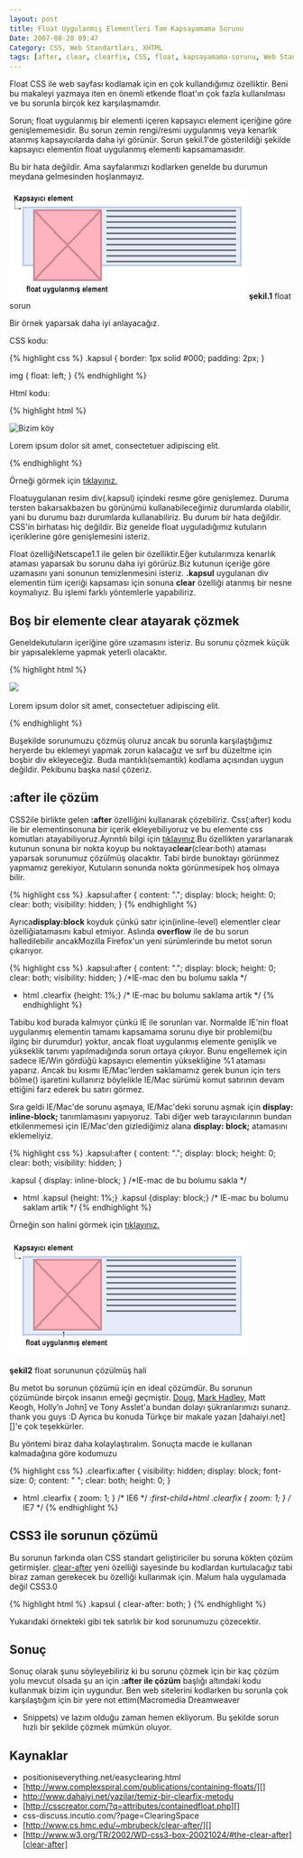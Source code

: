 ```yaml
---
layout: post
title: Float Uygulanmış Elementleri Tam Kapsayamama Sorunu
Date: 2007-08-20 09:47
Category: CSS, Web Standartları, XHTML
tags: [after, clear, clearfix, CSS, float, kapsayamama-sorunu, Web Standartları, XHTML]
---
```


Float CSS ile web sayfası kodlamak için en çok kullandığımız özelliktir.
Beni bu makaleyi yazmaya iten en önemli etkende float'ın çok fazla
kullanılması ve bu sorunla birçok kez karşılaşmamdır.

Sorun; float uygulanmış bir elementi içeren kapsayıcı element içeriğine
göre genişlememesidir. Bu sorun zemin rengi/resmi uygulanmış veya
kenarlık atanmış kapsayıcılarda daha iyi görünür. Sorun şekil.1'de
gösterildiği şekilde kapsayıcı elementin float uygulanmış elementi
kapsamamasıdır.

Bu bir hata değildir. Ama sayfalarımızı kodlarken genelde bu durumun
meydana gelmesinden hoşlanmayız.

![float sorunu][]
**şekil.1** float sorun

Bir örnek yaparsak daha iyi anlayacağız.

CSS kodu:

{% highlight css %}
.kapsul {
	border: 1px solid #000;
	padding: 2px;
}

img {
	float: left;
}
{% endhighlight %}

Html kodu:

{% highlight html %}
<div class="kapsul">
	<img src="koy_01.jpg" alt="Bizim köy" weight="250" height="160" />
	<p>Lorem ipsum dolor sit amet, consectetuer adipiscing elit. </p>
</div>
{% endhighlight %}

Örneği görmek için [tıklayınız.][]

Floatuygulanan resim div(.kapsul) içindeki resme göre genişlemez. Duruma
tersten bakarsakbazen bu görünümü kullanabileceğimiz durumlarda
olabilir, yani bu durumu bazı durumlarda kullanabiliriz. Bu durum bir
hata değildir. CSS'in birhatası hiç değildir. Biz genelde float
uyguladığımız kutuların içeriklerine göre genişlemesini isteriz.

Float özelliğiNetscape1.1 ile gelen bir özelliktir.Eğer kutularımıza
kenarlık ataması yaparsak bu sorunu daha iyi görürüz.Biz kutunun içeriğe
göre uzamasını yani sonunun temizlenmesini isteriz. **.kapsul**
uygulanan div elementin tüm içeriği kapsaması için sonuna **clear**
özelliği atanmış bir nesne koymalıyız. Bu işlemi farklı yöntemlerle
yapabiliriz.

## Boş bir elemente clear atayarak çözmek

Geneldekutuların içeriğine göre uzamasını isteriz. Bu sorunu çözmek
küçük bir yapısalekleme yapmak yeterli olacaktır.

{% highlight html %}
<div class="kapsul">
	<img src="resim.png">
	<p>Lorem ipsum dolor sit amet, consectetuer adipiscing elit. </p>
	<div style="clear:both;"></div>
</div>
{% endhighlight %}

Buşekilde sorunumuzu çözmüş oluruz ancak bu sorunla
karşılaştığımız heryerde bu eklemeyi yapmak zorun kalacağız ve sırf bu
düzeltme için boşbir div ekleyeceğiz. Buda mantıklı(semantik) kodlama
açısından uygun değildir. Pekibunu başka nasıl çözeriz.

## :after ile çözüm

CSS2ile birlikte gelen **:after** özelliğini kullanarak çözebiliriz.
Css(:after) kodu ile bir elementinsonuna bir içerik ekleyebiliyoruz ve
bu elemente css komutları atayabiliyoruz.Ayrıntılı bilgi için
[tıklayınız][].Bu özellikten yararlanarak kutunun sonuna bir nokta koyup
bu noktaya**clear**(clear:both) ataması yaparsak sorunumuz çözülmüş
olacaktır. Tabi birde bunoktayı görünmez yapmamız gerekiyor, Kutuların
sonunda nokta görünmesipek hoş olmaya bilir.

{% highlight css %}
.kapsul:after {
	content: ".";
	display: block;
	height: 0;
	clear: both;
	visibility: hidden;
}
{% endhighlight %}

Ayrıca**display:block** koyduk çünkü satır için(inline-level) elementler
clear özelliğiatamasını kabul etmiyor. Aslında **overflow** ile de bu
sorun halledilebilir ancakMozilla Firefox'un yeni sürümlerinde bu metot
sorun çıkarıyor.

{% highlight css %}
.kapsul:after {
	content: ".";
	display: block;
	height: 0;
	clear: both;
	visibility: hidden;
}
/*IE-mac den bu bolumu sakla */
* html .clearfix {height: 1%;}
/* IE-mac bu bolumu saklama artik */
{% endhighlight %}

Tabibu kod burada kalmıyor çünkü IE ile sorunları var. Normalde IE'nin
float uygulanmış elementin tamamı kapsamama sorunu diye bir problemi(bu
ilginç bir durumdur) yoktur, ancak float uygulanmış elemente genişlik ve
yükseklik tanımı yapılmadığında sorun ortaya çıkıyor. Bunu engellemek
için sadece IE/Win gördüğü kapsayıcı elementin yüksekliğine %1 ataması
yaparız. Ancak bu kısımı IE/Mac'lerden saklamamız gerek bunun için ters
bölme() işaretini kullanırız böylelikle IE/Mac sürümü komut satırının
devam ettiğini farz ederek bu satırı görmez.

Sıra geldi IE/Mac'de sorunu aşmaya, IE/Mac'deki sorunu aşmak için
**display: inline-block;** tanımlamasını yapıyoruz. Tabi diğer web
tarayıcılarının bundan etkilenmemesi için IE/Mac'den gizlediğimiz alana
**display: block;** atamasını eklemeliyiz.

{% highlight css %}
.kapsul:after {
	content: ".";
	display: block;
	height: 0;
	clear: both;
	visibility: hidden;
}

.kapsul {
	display: inline-block;
}
/*IE-mac de bu bolumu sakla  */
* html .kapsul {height: 1%;}
.kapsul {display: block;}
/* IE-mac bu bolumu saklam artik */
{% endhighlight %}

Örneğin son halini görmek için [tıklayınız.][1]

![float çözümü][]

**şekil2** float sorununun çözülmüş hali

Bu metot bu sorunun çözümü için en ideal çözümdür. Bu sorunun çözümünde
birçok insanın emeği geçmiştir. [Doug][], [Mark Hadley][], Matt Keogh, Holly’n John] ve Tony Asslet'a bundan dolayı
şükranlarımızı sunarız. thank you guys :D Ayrıca bu konuda Türkçe bir
makale yazan [dahaiyi.net][]'e çok teşekkürler.

Bu yöntemi biraz daha kolaylaştıralım. Sonuçta macde ie kullanan
kalmadağına göre kodumuzu

{% highlight css %}
.clearfix:after {
	visibility: hidden;
	display: block;
	font-size: 0;
	content: " ";
	clear: both;
	height: 0;
}

* html .clearfix {
	zoom: 1;
}
/* IE6 */
*:first-child+html .clearfix { zoom: 1; }
/* IE7 */
{% endhighlight %}

## CSS3 ile sorunun çözümü

Bu sorunun farkında olan CSS standart geliştiriciler bu soruna kökten
çözüm getirmişler. [clear-after][] yeni özelliği sayesinde bu kodlardan
kurtulacağız tabi biraz zaman gerekecek bu özelliği kullanmak için.
Malum hala uygulamada değil CSS3.0

{% highlight html %}
.kapsul { clear-after: both; }
{% endhighlight %}

Yukarıdaki örnekteki gibi tek satırlık bir kod sorunumuzu çözecektir.

## Sonuç

Sonuç olarak şunu söyleyebiliriz ki bu sorunu çözmek için bir kaç çözüm
yolu mevcut olsada şu an için **:after ile çözüm** başlığı altındaki
kodu kullanmak bizim için uygundur. Ben web sitelerini kodlarken bu
sorunla çok karşılaştığım için bir yere not ettim(Macromedia Dreamweaver
- Snippets) ve lazım olduğu zaman hemen ekliyorum. Bu şekilde sorun
hızlı bir şekilde çözmek mümkün oluyor.

## Kaynaklar

 - positioniseverything.net/easyclearing.html
 - [http://www.complexspiral.com/publications/containing-floats/][]
 - http://www.dahaiyi.net/yazilar/temiz-bir-clearfix-metodu
 - [http://csscreator.com/?q=attributes/containedfloat.php][]
 - css-discuss.incutio.com/?page=ClearingSpace
 - [http://www.cs.hmc.edu/~mbrubeck/clear-after/][]
 - [http://www.w3.org/TR/2002/WD-css3-box-20021024/#the-clear-after][clear-after]

  [float sorunu]: /images/clearfix_sorun.gif
  [tıklayınız.]: /dokumanlar/float_sorunu.html
  [tıklayınız]: http://fatihhayrioglu.com/?p=86
  [1]: /dokumanlar/float_cozumu.html
  [float çözümü]: /images/clearfix_cozum.gif
  [Doug]: http://dougsdvds.info/ "Doug"
  [Mark Hadley]: http://www.nolocation.com/ "Mark Hadley"
  [clear-after]: http://www.w3.org/TR/2002/WD-css3-box-20021024/#the-clear-after
  [http://www.complexspiral.com/publications/containing-floats/]: http://www.complexspiral.com/publications/containing-floats/
  [http://csscreator.com/?q=attributes/containedfloat.php]: http://csscreator.com/?q=attributes/containedfloat.php
  [http://www.cs.hmc.edu/~mbrubeck/clear-after/]: http://www.cs.hmc.edu/~mbrubeck/clear-after/
